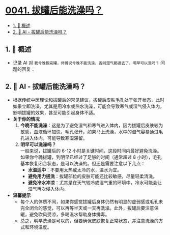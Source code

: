 # [0041. 拔罐后能洗澡吗？](https://github.com/Tdahuyou/TNotes.notes/tree/main/notes/0041.%20%E6%8B%94%E7%BD%90%E5%90%8E%E8%83%BD%E6%B4%97%E6%BE%A1%E5%90%97%EF%BC%9F)

<!-- region:toc -->

- [1. 📝 概述](#1--概述)
- [2. 🤖 AI - 拔罐后能洗澡吗？](#2--ai---拔罐后能洗澡吗)

<!-- endregion:toc -->

## 1. 📝 概述

- 记录 AI 对 `我今晚拔完罐，师傅说今晚不能洗澡，否则湿气都进去了，明早可以洗吗？` 问题的回复：

## 2. 🤖 AI - 拔罐后能洗澡吗？

- 根据传统中医理论和拔罐后的常见建议，拔罐后皮肤毛孔处于张开状态，此时如果立即洗澡，尤其是用冷水或热水洗澡，可能会导致寒气或湿气侵入体内，影响拔罐的效果，甚至可能引起身体不适。
- **关于你的情况**
  1. **今晚不能洗澡**：这是为了避免湿气和寒气进入体内，因为拔罐后皮肤较为敏感，血液循环加快，毛孔张开。如果马上洗澡，水中的湿气容易通过毛孔进入体内，可能导致寒湿滞留。
  2. **明早可以洗澡吗？**  
     一般来说，拔罐后的 6-12 小时是关键时间，这段时间内最好避免洗澡。如果你今晚拔罐，到明早已经过了足够的时间（通常超过 8 小时），毛孔基本恢复闭合状态，是可以洗澡的。但还是需要注意以下几点：
     - **水温适中**：不要用太热或太冷的水，温水为宜。
     - **避免用力搓洗**：拔罐部位的皮肤可能还比较敏感，尽量轻柔清洗。
     - **避免冷水冲凉**：尤其是在天气较冷或湿气重的环境中，冷水可能会让湿气再次侵入体内。
- **温馨提示**
  - 每个人的体质不同，如果你感觉拔罐后身体仍然有明显的虚弱感或毛孔未完全闭合的感觉，可以再等半天或一天再洗澡。此外，拔罐后要注意保暖，避免吹风受凉，多喝温水帮助身体排毒。
  - 总之，明早洗澡是可以的，但要确保皮肤恢复正常状态，并注意洗澡的方式和环境温度。
